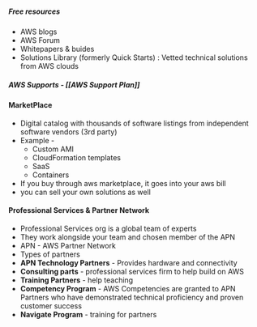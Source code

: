 
##### Free resources
- AWS blogs
- AWS Forum
- Whitepapers & buides
- Solutions Library (formerly Quick Starts) : Vetted technical solutions from AWS clouds

##### AWS Supports - [[AWS Support Plan]]
#### MarketPlace
- Digital catalog with thousands of software listings from independent software vendors (3rd party)
- Example -
   - Custom AMI
   - CloudFormation templates
   - SaaS
   - Containers
- If you buy through aws marketplace, it goes into your aws bill
- you can sell your own solutions as well

#### Professional Services & Partner Network
- Professional Services org is a global team of experts 
- They work alongside your team and chosen member of the APN
- APN - AWS Partner Network
- Types of partners
- **APN Technology Partners** - Provides hardware and connectivity 
- **Consulting parts** - professional services firm to help build on AWS
- **Training Partners** - help teaching
- **Competency Program** - AWS Competencies are granted to APN Partners who have demonstrated technical proficiency and proven customer success
- **Navigate Program** - training for partners 



